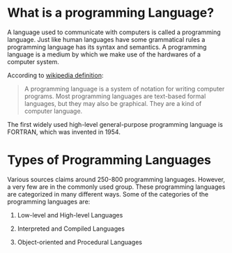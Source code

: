 # What is a programming Language?

A language used to communicate with computers is called a programming language. Just like human languages have some grammatical rules a programming language has its syntax and semantics. A programming language is a medium by which we make use of the hardwares of a computer system.

According to [wikipedia definition](https://en.wikipedia.org/wiki/Programming_language):
> A programming language is a system of notation for writing computer programs. Most programming languages are text-based formal languages, but they may also be graphical. They are a kind of computer language.

The first widely used high-level general-purpose programming language is FORTRAN, which was invented in 1954.


# Types of Programming Languages
Various sources claims around 250-800 programming languages. However, a very few are in the commonly used group. These programming languages are categorized in many different ways. Some of the categories of the programming languages are:

1. Low-level and High-level Languages

2. Interpreted and Compiled Languages

3. Object-oriented and Procedural Languages



